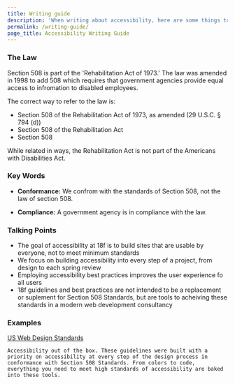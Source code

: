 ```yaml
---
title: Writing guide
description: 'When writing about accessibility, here are some things to keep in mind'
permalink: /writing-guide/
page_title: Accessibility Writing Guide
---
```


### The Law

Section 508 is part of the 'Rehabilitation Act of 1973.' The law was amended in 1998 to add 508 which requires that government agencies provide equal access to infromation to disabled employees.

The correct way to refer to the law is: 

* Section 508 of the Rehabilitation Act of 1973, as amended (29 U.S.C. § 794 (d))
* Section 508 of the Rehabilitation Act
* Section 508

While related in ways, the Rehabilitation Act is not part of the Americans with Disabilities Act. 

### Key Words

* <b>Conformance:</b> We confrom with the standards of Section 508, not the law of section 508.

* <b>Compliance:</b> A government agency is in compliance with the law.

### Talking Points

* The goal of accessibility at 18f is to build sites that are usable by everyone, not to meet minimum standards
* We focus on building accessibility into every step of a project, from design to each spring review
* Employing accessibility best practices improves the user experience fo all users
* 18f guidelines and best practices are not intended to be a replacement or suplement for Section 508 Standards, but are tools to acheiving these standards in a modern web development consultancy 

### Examples

[US Web Design Standards](https://playbook.cio.gov/designstandards/)

`Accessibility out of the box. These guidelines were built with a priority on accessibility at every step of the design process in conformance with Section 508 Standards. From colors to code, everything you need to meet high standards of accessibility are baked into these tools.`




